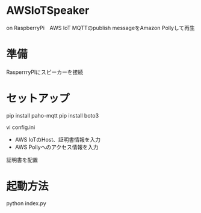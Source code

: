 # AWSIoTSpeaker
on RaspberryPi　AWS IoT MQTTのpublish messageをAmazon Pollyして再生

# 準備
RasperrryPIにスピーカーを接続

# セットアップ
pip install paho-mqtt
pip install boto3

vi config.ini
* AWS IoTのHost、証明書情報を入力
* AWS Pollyへのアクセス情報を入力

証明書を配置

# 起動方法
python index.py
